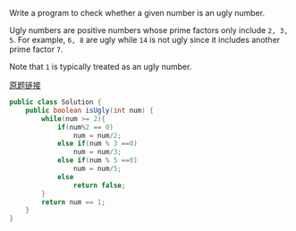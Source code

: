 Write a program to check whether a given number is an ugly number.

Ugly numbers are positive numbers whose prime factors only include `2, 3, 5`. For example, `6, 8` are ugly while `14` is not ugly since it includes another prime factor `7`.

Note that `1` is typically treated as an ugly number.

[原题链接](https://leetcode.com/problems/ugly-number/#/description)

```java
public class Solution {
    public boolean isUgly(int num) {
        while(num >= 2){
            if(num%2 == 0)
                num = num/2;
            else if(num % 3 ==0)
                num = num/3;
            else if(num % 5 ==0)
                num = num/5;
            else
                return false;
        }
        return num == 1;
    }
}
```
